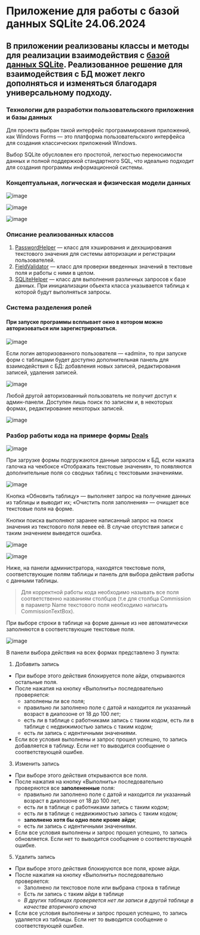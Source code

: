 # Приложение для работы с базой данных SQLite 24.06.2024
## В приложении реализованы классы и методы для реализации взаимодействия с [базой данных SQLite](Real_Estate_WindowsForms/bin/Debug/DB/Real_Estate.db). Реализованное решение для взаимодействия с БД может лекго дополняться и изменяться благодаря универсальному подходу.
### Технологии для разработки пользовательского приложения и базы данных
Для проекта выбран такой интерфейс программирования приложений, как Windows Forms — это платформа пользовательского интерфейса для создания классических приложений Windows.

Выбор SQLite обусловлен его простотой, легкостью переносимости данных и полной поддержкой стандартного SQL, что идеально подходит для создания программы информационной системы.

### Концептуальная, логическая и физическая модели данных
![image](https://github.com/DmitryZSer/Real_Estate_WindowsForms_SQLite/assets/128312523/de7c9187-5640-478c-9b8b-f6ada80089f4)

![image](https://github.com/DmitryZSer/Real_Estate_WindowsForms_SQLite/assets/128312523/73f9a596-4cb6-41c3-a76f-b92f535d01f2)

![image](https://github.com/DmitryZSer/Real_Estate_WindowsForms_SQLite/assets/128312523/a80cd8f4-3698-40d0-920f-f6ca6a3f90c6)

### Описание реализованных классов 

1. [PasswordHelper](Real_Estate_WindowsForms/PasswordHelper.cs) — класс для хэширования и дехэширования текстового значения для системы авторизации и регистрации пользователей.
2. [FieldValidator](Real_Estate_WindowsForms/FieldValidator.cs) — класс для проверки введенных значений в тектовые поля и работы с ними в целом.
3. [SQLiteHelper](Real_Estate_WindowsForms/SQLiteHelper.cs) — класс для выполнения различных запросов к базе данных. При инициализации обьекта класса указывается таблица к которой будут выполняться запросы.

### Система разделения ролей

#### При запуске программы всплывает окно в котором можно авторизоваться или зарегистрироваться.

![image](https://github.com/DmitryZSer/Real_Estate_WindowsForms_SQLite/assets/128312523/97974772-f3b5-43ff-9f14-54a13497eb95)

Если логин авторизованного пользователя — «admin», то при запуске форм с таблицами будет доступно дополнительная панель для взаимодействия с БД: добавления новых записей, редактирования записей, удаления записей.

![image](https://github.com/DmitryZSer/Real_Estate_WindowsForms_SQLite/assets/128312523/edce19e7-3def-4e92-9c93-f7d63bb5a6f7)

Любой другой авторизованный пользователь не получит доступ к админ-панели. Доступен лишь поиск по записям и, в некоторых формах, редактирование некоторых записей.

![image](https://github.com/DmitryZSer/Real_Estate_WindowsForms_SQLite/assets/128312523/6fe965f0-c735-4052-b8d2-c725ebcc21cf)


### Разбор работы кода на примере формы [Deals](Real_Estate_WindowsForms/TablesForms/Deals.cs)
![image](https://github.com/DmitryZSer/Real_Estate_WindowsForms_SQLite/assets/128312523/f298e5e8-79c0-4c85-a3c9-00b86cd56c28)

При загрузке формы подгружаются данные запросом к БД, если нажата галочка на чекбоксе «Отображать текстовые значения», то появляются дополнительные поля со сводных таблиц с текстовыми значениями.

![image](https://github.com/DmitryZSer/Real_Estate_WindowsForms_SQLite/assets/128312523/db4fd034-3eb0-4de4-b1b7-d565bace312d)

Кнопка «Обновить таблицу» — выполняет запрос на получение данных из таблицы и выводит их; «Очистить поля заполнения» — очищает все текстовые поля на форме.

Кнопки поиска выполняют заранее написанный запрос на поиск значения из текстового поля левее её. В случае отсутствия записи с таким значением выведется ошибка.

![image](https://github.com/DmitryZSer/Real_Estate_WindowsForms_SQLite/assets/128312523/e0718fa1-9be2-4b3a-9256-d8dca96b11a4)

![image](https://github.com/DmitryZSer/Real_Estate_WindowsForms_SQLite/assets/128312523/cc8257af-515c-4e82-b252-637556fed08e)

Ниже, на панели администратора, находятся текстовые поля, соответствующие полям таблицы и панель для выбора действия работы с данными таблицы. 
> Для корректной работы кода необходимо называть все поля соответственно названиям столбцов (т.е для столбца Commission в параметр Name текстового поля необходимо написать CommissionTextBox).

При выборе строки в таблице на форме данные из нее автоматически заполняются в соответствующие текстовые поля.

![image](https://github.com/DmitryZSer/Real_Estate_WindowsForms_SQLite/assets/128312523/93df05ac-1faa-4717-9d10-1956e79efa4f)

В панели выбора действия на всех формах представлено 3 пункта:
1. Добавить запись
- При выборе этого действия блокируется поле айди, открываются остальные поля.
- После нажатия на кнопку «Выполнить» последовательно проверяется:
  - заполнены ли все поля;
  - правильно ли заполнено поле с датой и находится ли указанный возраст в диапозоне от 18 до 100 лет;
  - есть ли в таблице c работниками запись с таким кодом, есть ли в таблице c недвижимостью запись с таким кодом;
  - есть ли запись с идентичными значениями.
- Если все условия выполнены и запрос прошел успешно, то запись добавляется в таблицу. Если нет то выводится сообщение о соответствующей ошибке.

3. Изменить запись
- При выборе этого действия открываются все поля.
- После нажатия на кнопку «Выполнить» последовательно проверяются все __заполененные__ поля:
  - правильно ли заполнено поле с датой и находится ли указанный возраст в диапозоне от 18 до 100 лет,
  - есть ли в таблице c работниками запись с таким кодом;
  - есть ли в таблице c недвижимостью запись с таким кодом;
  - __заполнено хотя бы одно поле кроме айди__;
  - есть ли запись с идентичными значениями.
- Если все условия выполнены и запрос прошел успешно, то запись обновляется. Если нет то выводится сообщение о соответствующей ошибке.
  
5. Удалить запись
- При выборе этого действия блокируются все поля, кроме айди.
- После нажатия на кнопку «Выполнить» последовательно проверяется:
  - Заполнено ли текстовое поле или выбрана строка в таблице
  - Есть ли запись с таким айди в таблице
  - *В других таблицах проверяется нет ли записи в другой таблице в качестве вторичного ключа*
- Если все условия выполнены и запрос прошел успешно, то запись удаляется из таблицы. Если нет то выводится сообщение о соответствующей ошибке.

